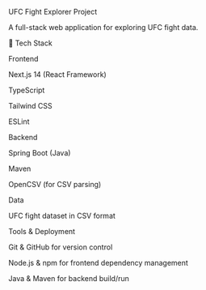 UFC Fight Explorer Project


A full-stack web application for exploring UFC fight data.

🚀 Tech Stack

Frontend

Next.js 14
 (React Framework)

TypeScript

Tailwind CSS

ESLint

Backend

Spring Boot
 (Java)

Maven

OpenCSV (for CSV parsing)

Data

UFC fight dataset in CSV format

Tools & Deployment

Git & GitHub for version control

Node.js & npm for frontend dependency management

Java & Maven for backend build/run
